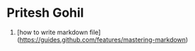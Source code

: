# Pritesh Gohil

1. [how to write markdown file] (https://guides.github.com/features/mastering-markdown) 
